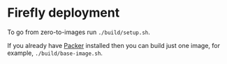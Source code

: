 Firefly deployment
==================

To go from zero-to-images run `./build/setup.sh`.

If you already have [Packer](http://www.packer.io/) installed then you can build just one image, for example, `./build/base-image.sh`.
